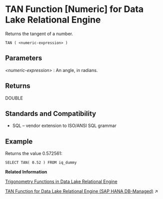 <!-- loioa58a2ec084f2101584a8c423a3ca9750 -->

# TAN Function \[Numeric\] for Data Lake Relational Engine

Returns the tangent of a number.



```
TAN ( <numeric-expression> )
```



<a name="loioa58a2ec084f2101584a8c423a3ca9750__TAN_parm1"/>

## Parameters

 *<numeric-expression\>*
 :   An angle, in radians.

 

<a name="loioa58a2ec084f2101584a8c423a3ca9750__TAN_returns1"/>

## Returns

DOUBLE



<a name="loioa58a2ec084f2101584a8c423a3ca9750__TAN_standards1"/>

## Standards and Compatibility

-   SQL – vendor extension to ISO/ANSI SQL grammar



<a name="loioa58a2ec084f2101584a8c423a3ca9750__TAN_examples1"/>

## Example

Returns the value 0.572561:

```
SELECT TAN( 0.52 ) FROM iq_dummy
```

**Related Information**  


[Trigonometry Functions in Data Lake Relational Engine](trigonometry-functions-in-data-lake-relational-engine-caafd14.md "Some numeric functions return trigonometric information.")

[TAN Function for Data Lake Relational Engine (SAP HANA DB-Managed)](https://help.sap.com/viewer/a898e08b84f21015969fa437e89860c8/2023_1_QRC/en-US/e2c70619ddcb41a58cd65f42dc1bab7f.html "Returns the tangent of a number.") :arrow_upper_right:

